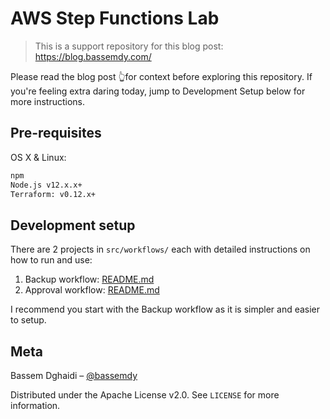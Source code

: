 # AWS Step Functions Lab
> This is a support repository for this blog post: https://blog.bassemdy.com/

Please read the blog post 👆for context before exploring this repository. If you're feeling extra daring today, jump to Development Setup below for more instructions.

## Pre-requisites

OS X & Linux:

```sh
npm
Node.js v12.x.x+
Terraform: v0.12.x+
```

## Development setup

There are 2 projects in `src/workflows/` each with detailed instructions on how to run and use:

1. Backup workflow: [README.md](./src/workflows/backup_workflow/README.md)
2. Approval workflow: [README.md](./src/workflows/approval_workflow/README.md)

I recommend you start with the Backup workflow as it is simpler and easier to setup.

## Meta

Bassem Dghaidi – [@bassemdy](https://twitter.com/bassemdy)

Distributed under the Apache License v2.0. See ``LICENSE`` for more information.
